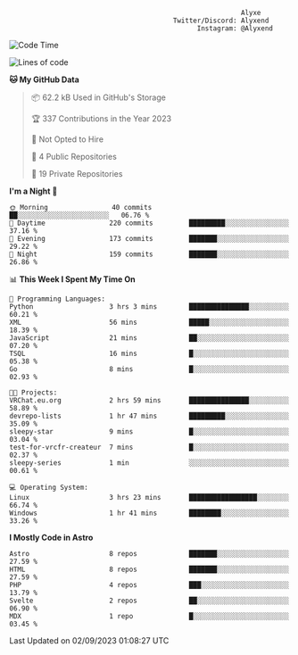 ```text
                                                          Alyxe
                                         Twitter/Discord: Alyxend
                                               Instagram: @Alyxend
```

<!--START_SECTION:waka-->
![Code Time](http://img.shields.io/badge/Code%20Time-20%20hrs%2059%20mins-blue)

![Lines of code](https://img.shields.io/badge/From%20Hello%20World%20I%27ve%20Written-105.8%20thousand%20lines%20of%20code-blue)

**🐱 My GitHub Data** 

> 📦 62.2 kB Used in GitHub's Storage 
 > 
> 🏆 337 Contributions in the Year 2023
 > 
> 🚫 Not Opted to Hire
 > 
> 📜 4 Public Repositories 
 > 
> 🔑 19 Private Repositories 
 > 
**I'm a Night 🦉** 

```text
🌞 Morning                40 commits          ██░░░░░░░░░░░░░░░░░░░░░░░   06.76 % 
🌆 Daytime                220 commits         █████████░░░░░░░░░░░░░░░░   37.16 % 
🌃 Evening                173 commits         ███████░░░░░░░░░░░░░░░░░░   29.22 % 
🌙 Night                  159 commits         ███████░░░░░░░░░░░░░░░░░░   26.86 % 
```


📊 **This Week I Spent My Time On** 

```text
💬 Programming Languages: 
Python                   3 hrs 3 mins        ███████████████░░░░░░░░░░   60.21 % 
XML                      56 mins             █████░░░░░░░░░░░░░░░░░░░░   18.39 % 
JavaScript               21 mins             ██░░░░░░░░░░░░░░░░░░░░░░░   07.20 % 
TSQL                     16 mins             █░░░░░░░░░░░░░░░░░░░░░░░░   05.38 % 
Go                       8 mins              █░░░░░░░░░░░░░░░░░░░░░░░░   02.93 % 

🐱‍💻 Projects: 
VRChat.eu.org            2 hrs 59 mins       ███████████████░░░░░░░░░░   58.89 % 
devrepo-lists            1 hr 47 mins        █████████░░░░░░░░░░░░░░░░   35.09 % 
sleepy-star              9 mins              █░░░░░░░░░░░░░░░░░░░░░░░░   03.04 % 
test-for-vrcfr-createur  7 mins              █░░░░░░░░░░░░░░░░░░░░░░░░   02.37 % 
sleepy-series            1 min               ░░░░░░░░░░░░░░░░░░░░░░░░░   00.61 % 

💻 Operating System: 
Linux                    3 hrs 23 mins       █████████████████░░░░░░░░   66.74 % 
Windows                  1 hr 41 mins        ████████░░░░░░░░░░░░░░░░░   33.26 % 
```

**I Mostly Code in Astro** 

```text
Astro                    8 repos             ███████░░░░░░░░░░░░░░░░░░   27.59 % 
HTML                     8 repos             ███████░░░░░░░░░░░░░░░░░░   27.59 % 
PHP                      4 repos             ███░░░░░░░░░░░░░░░░░░░░░░   13.79 % 
Svelte                   2 repos             ██░░░░░░░░░░░░░░░░░░░░░░░   06.90 % 
MDX                      1 repo              █░░░░░░░░░░░░░░░░░░░░░░░░   03.45 % 
```




 Last Updated on 02/09/2023 01:08:27 UTC
<!--END_SECTION:waka-->
